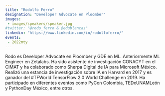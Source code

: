```yaml
---
title: "Rodolfo Ferro"
designation: "Developer Advocate en Ploomber"
images:
 - images/speakers/speaker.jpg
#twitter: "@rodo_ferro & @edublancas"
linkedin: "https://www.linkedin.com/in/rodolfoferro/"
events:
 - 2022mty
---
```


Rodo es Developer Advocate en Ploomber y GDE en ML. Anteriormente ML Engineer en Zetalabs. Ha sido asistente de investigación CONACYT en el CIMAT y ha colaborado como Sherpa Digital de IA para Microsoft México. Realizó una estancia de investigación sobre IA en Harvard en 2017 y es ganador del #TFWorld TensorFlow 2.0 World Challenge en 2019. Ha participado en diferentes eventos como PyCon Colombia, TEDxUNAMLeón y PythonDay México, entre otros.
